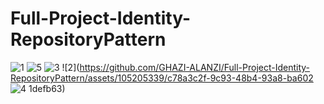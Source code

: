 # Full-Project-Identity-RepositoryPattern

![1](https://github.com/GHAZI-ALANZI/Full-Project-Identity-RepositoryPattern/assets/105205339/b69b1e68-f4cd-4cfb-bd3d-a8ae8de98bd5)
![5](https://github.com/GHAZI-ALANZI/Full-Project-Identity-RepositoryPattern/assets/105205339/c60cad7a-0a57-418e-8b01-210f5118f1b5)
![3](https://github.com/GHAZI-ALANZI/Full-Project-Identity-RepositoryPattern/assets/105205339/42f99e9d-47ca-4866-950a-1b5959d360fc)
![2](https://github.com/GHAZI-ALANZI/Full-Project-Identity-RepositoryPattern/assets/105205339/c78a3c2f-9c93-48b4-93a8-ba602
![4](https://github.com/GHAZI-ALANZI/Full-Project-Identity-RepositoryPattern/assets/105205339/4123bcd8-f276-433c-ae98-ddd1259171b0)
1defb63)
